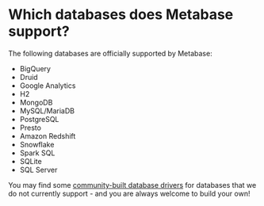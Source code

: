 # Which databases does Metabase support?

The following databases are officially supported by Metabase:

- BigQuery
- Druid
- Google Analytics
- H2
- MongoDB
- MySQL/MariaDB
- PostgreSQL
- Presto
- Amazon Redshift
- Snowflake
- Spark SQL
- SQLite
- SQL Server

You may find some [community-built database drivers](../../developers-guide-drivers.md) for databases that we do not currently support - and you are always welcome to build your own!
